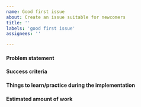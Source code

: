 ```yaml
---
name: Good first issue
about: Create an issue suitable for newcomers
title: ''
labels: 'good first issue'
assignees: ''

---
```


#### Problem statement

<!-- Describe the problem and why it is important to solve it, point to external resources. -->

#### Success criteria

<!-- List all changes required for this issue to be completed. -->

#### Things to learn/practice during the implementation

<!-- List interesting things that a contributor can learn by working on this issue. -->

<!--
#### Implementation details
 -->

<!-- Uncomment to provide additional technical implementation suggestions to help a contributor address the issue. -->

#### Estimated amount of work

<!-- Include implementation and code review effort.
Use t-shirt sizes as an abstract effort measurement because time estimates vary depending on the experience: XS, S, M, L. -->

<!-- Note: generally, tickets should be achievable in 5 days or less. -->
